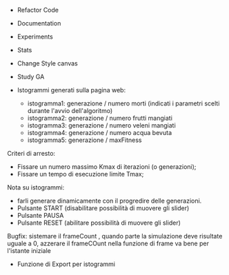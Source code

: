 - Refactor Code
- Documentation
- Experiments
- Stats
- Change Style canvas
- Study GA

- Istogrammi generati sulla pagina web:
    - istogramma1: generazione / numero morti (indicati i parametri scelti durante l'avvio dell'algoritmo)
    - istogramma2: generazione / numero frutti mangiati
    - istogramma3: generazione / numero veleni mangiati
    - istogramma4: generazione / numero acqua bevuta
    - istogramma5: generazione / maxFitness

Criteri di arresto: 
- Fissare un numero massimo Kmax di iterazioni (o generazioni);
- Fissare un tempo di esecuzione limite Tmax;

Nota su istogrammi:

- farli generare dinamicamente con il progredire delle generazioni.
- Pulsante START (disabilitare possibilità di muovere gli slider)
- Pulsante PAUSA
- Pulsante RESET (abilitare possibilità di muovere gli slider)

Bugfix: sistemare il frameCount , quando parte la simulazione deve risultate uguale a 0, azzerare il frameCOunt nella funzione di frame va bene per l'istante iniziale 

- Funzione di Export per istogrammi